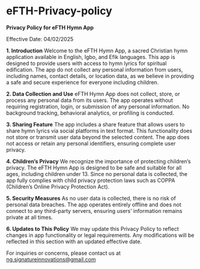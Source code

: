 # eFTH-Privacy-policy

**Privacy Policy for eFTH Hymn App**

Effective Date: 04/02/2025

**1. Introduction**
Welcome to the eFTH Hymn App, a sacred Christian hymn application available in English, Igbo, and Efik languages. 
This app is designed to provide users with access to hymn lyrics for spiritual edification.
The app do not collect any personal information from users, including names, contact details, or location data, as we believe in providing a safe and secure experience for everyone including children.

**2. Data Collection and Use**
eFTH Hymn App does not collect, store, or process any personal data from its users. 
The app operates without requiring registration, login, or submission of any personal information. 
No background tracking, behavioral analytics, or profiling is conducted.

**3. Sharing Feature**
The app includes a share feature that allows users to share hymn lyrics via social platforms in text format. 
This functionality does not store or transmit user data beyond the selected content. 
The app does not access or retain any personal identifiers, ensuring complete user privacy.

**4. Children’s Privacy**
We recognize the importance of protecting children’s privacy. 
The eFTH Hymn App is designed to be safe and suitable for all ages, including children under 13. 
Since no personal data is collected, the app fully complies with child privacy protection laws such as COPPA (Children’s Online Privacy Protection Act).

**5. Security Measures**
As no user data is collected, there is no risk of personal data breaches. 
The app operates entirely offline and does not connect to any third-party servers, ensuring users’ information remains private at all times.

**6. Updates to This Policy**
We may update this Privacy Policy to reflect changes in app functionality or legal requirements. 
Any modifications will be reflected in this section with an updated effective date.

For inquiries or concerns, please contact us at ng.signatureinnovations@gmail.com

